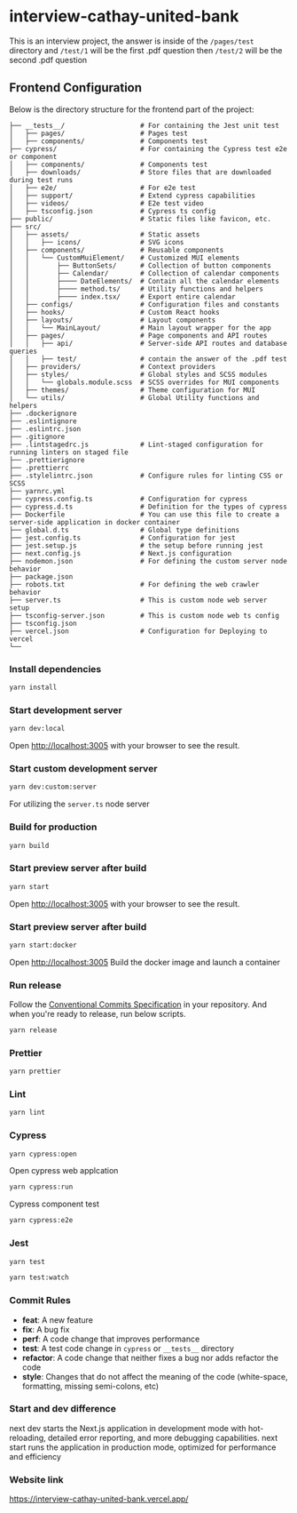 # interview-cathay-united-bank

This is an interview project, the answer is inside of the `/pages/test` directory
and `/test/1` will be the first .pdf question then `/test/2` will be the second .pdf question

## Frontend Configuration

Below is the directory structure for the frontend part of the project:

```plaintext
├── __tests__/                   # For containing the Jest unit test
│   ├── pages/                   # Pages test
│   ├── components/              # Components test
├── cypress/                     # For containing the Cypress test e2e or component
│   ├── components/              # Components test
│   ├── downloads/               # Store files that are downloaded during test runs
│   ├── e2e/                     # For e2e test
│   ├── support/                 # Extend cypress capabilities
│   ├── videos/                  # E2e test video
│   ├── tsconfig.json            # Cypress ts config
├── public/                      # Static files like favicon, etc.
├── src/
│   ├── assets/                  # Static assets
│   │   ├── icons/               # SVG icons
│   ├── components/              # Reusable components
│   │   └── CustomMuiElement/    # Customized MUI elements
│   │       ├── ButtonSets/      # Collection of button components
│   │       ├── Calendar/        # Collection of calendar components
│   │       ├──── DateElements/  # Contain all the calendar elements
│   │       ├──── method.ts/     # Utility functions and helpers
│   │       ├──── index.tsx/     # Export entire calendar
│   ├── configs/                 # Configuration files and constants
│   ├── hooks/                   # Custom React hooks
│   ├── layouts/                 # Layout components
│   │   └── MainLayout/          # Main layout wrapper for the app
│   ├── pages/                   # Page components and API routes
│   │   ├── api/                 # Server-side API routes and database queries
│   │   ├── test/                # contain the answer of the .pdf test
│   ├── providers/               # Context providers
│   ├── styles/                  # Global styles and SCSS modules
│   │   └── globals.module.scss  # SCSS overrides for MUI components
│   ├── themes/                  # Theme configuration for MUI
│   └── utils/                   # Global Utility functions and helpers
├── .dockerignore
├── .eslintignore
├── .eslintrc.json
├── .gitignore
├── .lintstagedrc.js             # Lint-staged configuration for running linters on staged file
├── .prettierignore
├── .prettierrc
├── .stylelintrc.json            # Configure rules for linting CSS or SCSS
├── yarnrc.yml
├── cypress.config.ts            # Configuration for cypress
├── cypress.d.ts                 # Definition for the types of cypress
├── Dockerfile                   # You can use this file to create a server-side application in docker container
├── global.d.ts                  # Global type definitions
├── jest.config.ts               # Configuration for jest
├── jest.setup.js                # the setup before running jest
├── next.config.js               # Next.js configuration
├── nodemon.json                 # For defining the custom server node behavior
├── package.json
├── robots.txt                   # For defining the web crawler behavior
├── server.ts                    # This is custom node web server setup
├── tsconfig-server.json         # This is custom node web ts config
├── tsconfig.json
├── vercel.json                  # Configuration for Deploying to vercel
└──
```

### Install dependencies

```bash
yarn install
```

### Start development server

```bash
yarn dev:local
```

Open [http://localhost:3005](http://localhost:3005) with your browser to see the result.

### Start custom development server

```bash
yarn dev:custom:server
```

For utilizing the `server.ts` node server

### Build for production

```bash
yarn build
```

### Start preview server after build

```bash
yarn start
```

Open [http://localhost:3005](http://localhost:3005) with your browser to see the result.

### Start preview server after build

```bash
yarn start:docker
```

Open [http://localhost:3005](http://localhost:3005) Build the docker image and launch a container

### Run release

Follow the [Conventional Commits Specification](https://www.conventionalcommits.org/en/v1.0.0/) in your repository. And when you're ready to release, run below scripts.

```bash
yarn release
```

### Prettier

```bash
yarn prettier
```

### Lint

```bash
yarn lint
```

### Cypress

```bash
yarn cypress:open
```

Open cypress web applcation

```bash
yarn cypress:run
```

Cypress component test

```bash
yarn cypress:e2e
```

### Jest

```bash
yarn test
```

```bash
yarn test:watch
```

### Commit Rules

- **feat**: A new feature
- **fix**: A bug fix
- **perf**: A code change that improves performance
- **test**: A test code change in `cypress` or `__tests__` directory
- **refactor**: A code change that neither fixes a bug nor adds refactor the code
- **style**: Changes that do not affect the meaning of the code (white-space, formatting, missing semi-colons, etc)

### Start and dev difference

next dev starts the Next.js application in development mode with hot-reloading, detailed error reporting, and more debugging capabilities. next start runs the application in production mode, optimized for performance and efficiency

### Website link

https://interview-cathay-united-bank.vercel.app/
